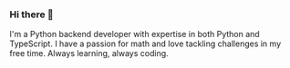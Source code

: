 ### Hi there 👋

I'm a Python backend developer with expertise in both Python and TypeScript. I have a passion for math and love tackling challenges in my free time. Always learning, always coding.

